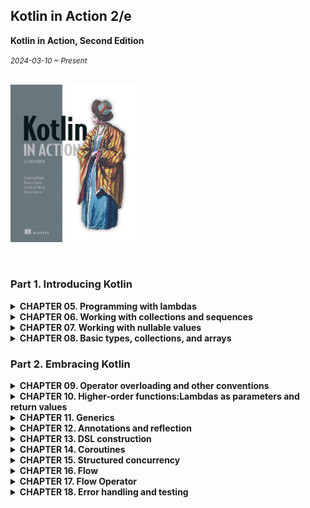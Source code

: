## Kotlin in Action 2/e

**Kotlin in Action, Second Edition**

<small><i>2024-03-10 ~ Present</i></small>

<br><img src="../img/kotlin-in-action-second-edition.jpg" alt="Kotlin in Action, Second Edition" width="40%" /><br>

<br>

### Part 1. Introducing Kotlin

<details>
<summary><b>CHAPTER 05. Programming with lambdas</b></summary>

<br>

<a href="./chapter05"> 🔗 link </a>
<br>

**TL;DR**

- **Lambda**: 다른 함수에 넘길 수 있는 작은 코드 조각
- **코틀린의 람다 문법**
  - 함수 인자로 전달할 경우, 괄호 밖으로 람다 표현 가능 → 코드 간결화
  - 인자가 하나일 경우, `it` 사용 가능 → 짧고 간단한 코드 작성 가능
- **람다와 외부 변수 캡처**
  - 외부 변수 캡처 가능
  - 자바와 달리, 바깥 함수의 변수를 읽거나 수정 가능
- **함수 참조**
  - `::메서드이름`, `::생성자이름`, `::프로퍼티이름` 사용 → 참조 생성 가능
  - 참조를 함수 인자로 전달 가능
- **컬렉션 함수 (`filter`, `map`, `all`, `any`)** 내에서 직접 원소 이터레이션 없이 컬렉션 연산 수행 가능
- SAM 인터페이스 구현 시, SAM 인터페이스 객체 생성 없이 람다를 전달해서 구현 가능
- **수신 객체 지정 람다**: 수신 객체의 메서드 직접 호출 가능
- 기존 코드와 다른 컨텍스트에서 동작 → 코드 구조화할 때 유용
- **표준 라이브러리 함수 활용**
  - **`with`** : 객체 참조 반복 없이 메서드 호출 가능
  - **`apply`** : 빌더 스타일 API로 객체 생성 및 초기화 가능
  - **`also`** : 객체에 대한 추가 작업 수행 가능

<br>
</details>

<details>
<summary><b>CHAPTER 06. Working with collections and sequences</b></summary>

<br>

<a href="./chapter06"> 🔗 link </a>
<br>

**TL;DR**

- **표준 라이브러리 함수**와 **람다**를 활용해 컬렉션을 효율적으로 처리할 수 있음
  - `filter`: Boolean 값이 결과인 함수로 컬렉션의 원소를 걸러내고 싶을 때 사용
    - `filterIndexed`: `filter`와 인덱스를 함께 필요할 때 사용
  - `map`: 입력 컬렉션의 원소를 입력한 람다 함수로 처리한 값으로 변환
    - `mapIndexed`: `map`와 인덱스를 함께 필요할 때 사용
  - `reduce`: 람다(누적기, accumulator)는 각 원소에 별로 호출되며 새로운 누적 값을 반환
    - `runningReduce`: `reduce` 연산의 모든 중간 누적 값을 포함해서 반환
  - `fold`: 람다에 컬렉션의 각 값과 이전 누적기를 적용하면서 누적기로 점차 결과를 만들어나감
    - `runningFold`: `fold` 연산의 모든 중간 누적 값을 포함해서 반환
  - `all`: 컬렉션의 모든 원소가 특정 조건을 만족하는지 판단
  - `any`: 컬렉션의 원소가 하나라도 있는지 판단 (= `!all`)
  - `none`: 컬렉션의 조건을 만족하는 원소가 전혀 없는지 판단 (= `!any`)
  - `count`: 조건을 만족하는 원소의 개수를 반환
  - `find`: 조건을 만족하는 첫 번째 원소를 반환
  - `partition`: 술어를 만족하는 그룹과 그렇지 않은 그룹으로 나눌 때 사용 (= `filter` + `filterNot`)
  - `groupBy`: 컬렉션의 원소를 어떤 특성에 따라 여러 그룹으로 나눌 때 사용
  - `associate`: **컬렉션으로부터 맵을 만들어내고 싶을 때** 사용
    - `associateWith`: **컬렉션 원소**를 **키**로 사용하고, **맵의 값**을 **생성하는 람다** 입력
    - `associateBy`: **컬렉션 원소**를 **맵의 값**으로 하고, **입력한 람다가 만들어내는 값**을 **맵의 키**로 사용
  - `replaceAll`: `MutableList` 에 적용하면 지정한 람다의 결과로 컬렉션의 모든 원소를 변경
  - `fill`: 가변 리스트의 모든 원소를 똑같은 값으로 바꾸는 특별한 경우에는 함수를 쓸 수 있음
  - `ifEmpty`: **컬렉션이 비어있을 때 기본값을 생성하는 람다를 제공**할 수 있음
    - `ifBlank`: **문자열**에서 **'공백(`" "`)'과 '비어있음(`""`)'일 때, 기본값을 지정**
  - `windowed`: 데이터를 연속적인 시간의 값들로 처리하고 싶을 경우, 슬라이딩 윈도우를 생성
  - `chunked`: 컬렉션을 주어진 크기의 서로 겹치지 않는 (서로소) 부분으로 나누고 싶을 때 사용
  - `zip`: 각 리스트의 값들이 서로의 인덱스에 따라 대응되는 경우, 두 컬렉션에서 같은 인덱스에 있는 원소들의 쌍으로 이뤄진 리스트 생성
  - `flatMap`: 컬렉션의 각 원소를 파라미터로 주어진 함수를 사용해 매핑 한 후, 변환한 결과를 하나의 리스트로 펼침
  - `flatten`: 변환할 것이 없고 단지 컬렉션의 컬렉션을 평평한 컬렉션으로 만들 경우 사용
- **시퀀스**를 활용하면 중간 결과 없이 연산을 지연 계산하여 성능을 최적화할 수 있음.
  - `asSequence()`: 컬렉션에 `asSequence()`를 호출해서 시퀀스로 변경
  - `generateSequence`: 주어진 이전의 원소로, 다음 원소를 계산

<br>
</details>

<details>
<summary><b>CHAPTER 07. Working with nullable values</b></summary>

<br>

<a href="./chapter07">🔗 link</a>
<br>

**TL;DR**

- 코틀린은 널이 될 수 있는 타입을 지원해 `NullPointerException` 오류를 컴파일 시점에 감지할 수 있음
- **안전한 호출 (`?.`)**: 널이 될 수 있는 객체의 메서드를 호출하거나 프로퍼티에 접근할 수 있음
- **엘비스 연산자 (`?:`)**: 어떤 식이 null 일 때 대신할 값을 지정할 수도 있고, 실행을 반환시키거나 예외를 던질 수도 있음
- **널 아님 단언 (`!!`)**: 컴파일러에게 주어진 값이 null 이 아니라고 약속하는 것
  - null 값에 대한 책임은 개발자에게 있음
- **`let` 함수**: 자신이 호출된 수신 객체를 람다에게 전달
  - 안전한 호출 연산자와 `let`을 함께 사용하면 널이 될 수 있는 타입의 객체를 널이 될 수 없는 타입으로 변환하는 효과가 있음
- **`as?` 연산자**: 값을 다른 타입으로 변환하는 것과 변환이 불가능한 경우를 처리하는 것을 한꺼번에 편리하게 처리할 수 있음

<br>
</details>

<details>
<summary><b>CHAPTER 08. Basic types, collections, and arrays</b></summary>

<br>

<a href="./chapter08">🔗 link</a>
<br>

**TL;DR**

- 기본적인 수를 표현하는 타입은 일반 클래스같지만 보통 자바의 원시 타입으로 컴파일됨
  - e.g. Kotlin `Int` → Java `int`
  - **코틀린의 부호 없는 수 클래스**
    - JVM 에는 상응하는 타입이 없음
    - 인라인 클래스를 통해 변환되며 원시 타입과 마찬가지 성능을 냄
- 널이 될 수 있는 원시 타입은 자바의 박싱된 원시 타입에 대응
  - e.g. Kotlin `Int` → Java `java.lang.Integer`
- `Any` 타입: 모든 다른 타입의 상위 타입. 자바 `Object` 타입에 대응.
- `Unit` 타입: 자바 `void`에 대응
- `Nothing` 타입은 함수가 정상적으로 끝나지 않는다는 것을 나타내는 타입
- 자바에서 온 타입은 코틀린에서 플랫폼 타입
- 코틀린 컬렉션은 표준 자바 클래스를 사용하지만, '읽기 전용'과 '변경 가능'한 컬렉션을 구분
- 코틀린에서 자바 클래스를 확장하거나 자바 인터페이스를 구현해야 한다면, 파라미터의 널 가능성과 변경 가능성을 주의 깊게 생각해야 함
- 코틀린에서도 배열을 사용할 수 있음. 하지만 컬렉션 권장
- 코틀린 `Array` 는 일반적 제네릭 클래스처럼 보이지만 **자바 배열**로 컴파일 됨
  - e.g. Kotlin `intArrayOf(0, 0, 0, 0, 0)` → Java `int[]`

<br>
</details>

### Part 2. Embracing Kotlin

<details>
<summary><b>CHAPTER 09. Operator overloading and other conventions</b></summary>

<br>

<a href="./chapter09">🔗 link</a>
<br>

**TL;DR**

- 코틀린은 정해진 컨벤션에 따라 함수를 정의해서 수학 연산을 오버로드할 수 있음
- 비교 연산자 (`=`, `!=`, `>`, `<` 등 ) 를 모든 객체에 사용할 수 있음
  - 비교 연산자는 `equals`와 `compareTo` 메서드 호출로 변환됨
- 자신이 정의한 클래스의 인스턴스에 대해 `[]` 와 `in` 연산을 사용할 수 있음
  - 단, 해당 클래스에 `get`, `set`, `contains` 함수 정의 필수
- 미리 정해진 컨벤션을 따라 범위를 만들거나 컬렉션과 배열의 원소를 이터레이션할 수 있음
  - `rangeTo`, `rangeUntil`
- 구조 분해 선언을 통해 한 객체의 상태를 분해해서 여러 변수에 대입할 수 있음
  - 데이터 클래스에 대해 구조 분해를 사용할 수 있음
  - 혹은, 클래스에 `componentN` 함수를 정의하면 구조 분해를 지원할 수 있음
- **위임 프로퍼티**를 통해 프로퍼티 값을 저장하거나 초기화하거나 읽거나 변경할 때 사용하는 로직을 재활용할 수 있음
- 표준 라이브러리 함수인 `lazy` 를 통해 지연 초기화 프로퍼티를 쉽게 구현할 수 있음
- `Delegates.observable` 함수를 사용하면 프로퍼티 변경을 관찰할 수 있는 옵저버를 쉽게 추가할 수 있음
- 맵을 위임 객체로 사용하는 위임 프로퍼티를 통해 다양한 속성을 제공하는 객체를 유연하게 다룰 수 있음

<br>
</details>

<details>
<summary><b>CHAPTER 10. Higher-order functions:Lambdas as parameters and return values</b></summary>

<br>

<a href="./chapter10">🔗 link</a>
<br>

**TL;DR**

<br>
</details>

<details>
<summary><b>CHAPTER 11. Generics</b></summary>

<br>

<a href="./chapter11">🔗 link</a>
<br>

**TL;DR**

- 코틀린 제네릭스는 자바와 아주 비슷해서, 제네릭 함수와 클래스를 자바와 비슷하게 선언할 수 있음
- **타입 소거** <sup>Type Erasure</sup>: 타입 인자가 실행 시점에 지워짐
  - 제네릭 타입의 타입 인자는 컴파일 시점에만 존재 (자바와 동일)
  - 제네릭 타입을 `is` 연산자로 검사할 수 없음
- 인라인 함수의 타입 파라미터를 `reified`로 표시해서 실체화
  - 실행 시점에 그 타입을 `is`로 검사하거나 `java.lang.Class` 인스턴스를 얻을 수 있음
- 변성은 **베이스 클래스가 같고 타입 파라미터가 다른 두 제네릭 타입 사이**의 상하위 타입 관계를 명시하는 방법
- 제네릭 클래스의 타입 파라미터가 **아웃 위치**에서만 사용되는 경우: 타입 파라미터를 `out` 으로 표시해서 공변성 명시 - 생성자
- 제네릭 클래스의 타입 파라미터가 **인 위치**에서만 사용되는 경우: 타입 파라미터를 `in` 으로 표시해서 반공변성 명시 - 소비자
- 공변성의 반대는 반공변성.
  - 코틀린의 읽기 전용 `List` 인터페이스: **공변적** ← `List<String>`은 `List<Any>`의 하위 타입
  - `Function1<in P, out R>` 함수 인터페이스: **첫 번째 타입 파라미터**에 대해서는 **반공변적**, **두 번째 타입 파라미터**에 대해서는 **공변적**
    - `(Animal) -> Int` 는 `(Cat) -> Number` 의 하위 타입
    - 즉, 함수 타입은 함수 파라미터 타입에 대해서는 반공변적이며 함수 반환 타입에 대해서는 공변적
- 코틀린에서의 제네릭 클래스의 **공변성 정의 지점**:
  - **선언 지점 변성**: 전체적으로 지정
  - **사용 지점 변성**: 구체적인 사용 위치에서 지정
- **스타 프로젝션**: 제네릭 클래스의 타입 인자가 어떤 타입인지 정확히 모르거나 혹은 중요하지 않을 때 사용
- **타입 별명**: 타입에 대해 더 짧은 이름이나 다른 이름을 부여
  - 타입 별명은 컴파일 시점에 원래의 타입으로 치환.

<br>
</details>

<details>
<summary><b>CHAPTER 12. Annotations and reflection</b></summary>

<br>

<a href="./chapter12">🔗 link</a>
<br>

**TL;DR**

- 코틀린에서는 넓은 범위(파일, 식 등)의 타깃에 대해 어노테이션을 붙일 수 있음
- 어노테이션 인자로 기본 타임 값, 문자열, 이넘, 클래스 참조, 다른 어노테이션 클래스의 인스턴스, 배열을 사용할 수 있음
- 어노테이션의 사용 지점 타깃을 명시 가능 (e.g. `@get:JvmName`)
  - 여러 가지 바이트코드 요소를 만들어내는 경우, 정확히 어떤 부분에 어노테이션을 적용할지 지정할 수 있음
- 어노테이션 클래스 정의: `annotation class` 
  - 모든 파라미터를 `val` 프로퍼티로 표시한 주 생성자가 있어야 하고, 본문은 없어야 함
- 메타어노테이션을 사용해 타깃, 어노테이션 유지 모드 등 여러 어노테이션 특성을 지정할 수 있음
- **리플렉션 API**: 실행 시점에 객체의 메서드와 프로퍼티를 동적으로 열거하고 접근할 수 있음. 
  - 리플렉션 API에는 클래스(`KClass`), 함수(`KFunction`) 등 여러 종류의 선언을 표현하는 인터페이스가 있음
- `::class`로 `KClass` 인스턴스 가져오기
  - 클래스는 `ClassName::class`를 사용
  - 객체는 `objName::class`를 사용
- `Function`과 `KProperty` 인터페이스는 모두 `Kcallable` 을 확장
  - `KCallable`은 제네릭 `call` 메서드 제공
  - `KCallable.callBy` 메서드: 메서드 호출 시, 디폴트 파라미터 값을 사용할 수 있음
- `KFunction0`, `KFunction1` 등의 인터페이스는 모두 파라미터 개수가 다른 함수를 표현하며 `invoke` 메서드를 사용해 함수를 호출할 수 있음
- `KProperty`, `KProperty1` 은 수신 객체의 개수가 다른 프로퍼티들을 표현하며 값을 얻기 위한 `get` 메서드를 지원
- `KMutableProperty0` 과 `KMutableProperty1`은 각각 `KProperty0` 과 `KProperty1` 을 확장하며 `set` 메서드를 통해 프로퍼티 값을 변경할 수 있음
- `KType` 의 실행 시점 표현을 얻기 위해 `typeOf<T>()` 함수 사용

<br>
</details>

<details>
<summary><b>CHAPTER 13. DSL construction</b></summary>

<br>

<a href="./chapter13">🔗 link</a>
<br>

**TL;DR**

- **코틀린 내부 DSL**: 여러 메서드 호출 구조를 쉽게 표현할 수 있게 해주는 API 설계 패턴
  - 코틀린 내부 DSL을 사용하면 코드를 추상화하고 재활용할 수 있음
- **람다 수신 객체**<sup>Lambdas with receivers</sup>: 람다 본문 내에서 메소드를 어떻게 실행할지 재정의해서 중첩 구조를 쉽게 구조화함
  - 수신 객체 지정 람다를 파라미터로 받은 경우 그 람다의 타입은 **확장 함수타입**
  - 람다를 파라미터로 받아 사용하는 함수는 **람다를 호출하면서 람다에게 수신 객체를 제공**
- 원시 타입에 대한 확장을 정의하면 상수를 가독성있게 다룰 수 있음 (e.g. 기간)
- **`invoke` 컨벤션**을 사용하면 **임의의 객체를 함수처럼 다룰 수 있음**
- [🔗 Kotest](https://github.com/kotest/kotest), [Exposed](https://github.com/JetBrains/Exposed) 는 각각 단위 테스트, 데이터베이스를 위한 단언문을 지원하는 내부 DSL 제공

<br>
</details>

<details>
<summary><b>CHAPTER 14. Coroutines</b></summary>

<br>

<a href="./chapter14">🔗 link</a>
<br>

**TL;DR**

- **동시성**: 여러 작업을 동시에 처리하는 것
  - 여러 작업의 여러 부분이 서로 번갈아 실행되는 방식
- **병렬성**: 물리적으로 동시에 실행되면서 현대 멀티코어 시스템을 효과적으로 활용하는 것
- **코루틴**: 스레드 위에서 동시 실행을 위해 동작하는 경량 추상화
- **일시 중단 함수**: 실행을 잠시 멈출 수 있는 함수. 코틀린의 핵심 동시성 기본 요소.
  - 다른 일시 중단 함수나 코루틴 안에서 일시 중단 함수를 호출할 수 있음
  - 일시 중단 함수는 코드의 형태를 유지
    - 코드는 여전히 순차적으로 보임
    - 반응형 스트림, 콜백, 퓨처 같은 다른 접근 방식에 비해 큰 장점
- **코루틴**은 일시 중단 가능한 계산의 인스턴스
- 코루틴은 **스레드를 블로킹하는 문제를 피함**
  - 스레드 블로킹이 문제가 되는 이유는 스레드 생성에 비용이 많이 들고, 시스템 자원이 제한적이기 때문
- 코루틴 빌더: 새로운 코루틴을 생성 → `runBlocking`, `launch`, `async`
- **디스패처**는 코루틴이 실행될 스레드나 스레드 풀을 결정
  - `Dispatchers.Default`: 일반적인 용도
  - `Dispatchers.Main`: UI 스레드에서 작업
  - `Dispatchers.IO`: 블로킹되는 I/O 작업을 호출할 때 사용
  - **다중스레드 디스패처**는 여러 코루틴이 병렬로 같은 데이터를 변경할 때 주의가 필요
    - 다중스레드 디스패처 예시: `Dispatchers.Default` 나 `Dispatchers.IO` 와 같은 대부분의 디스패처
- 코루틴을 생성할 때 **디스패처를 지정**하거나 **`withContext`를 사용해 디스패처를 변경**할 수 있음
- 코루틴 콘텍스트에는 코루틴과 연관된 추가 정보가 들어있음
  - e.g. 코루틴 디스패처
<br>
</details>

<details>
<summary><b>CHAPTER 15. Structured concurrency</b></summary>

<br>

<a href="./chapter15">🔗 link</a>
<br>

**TL;DR**

- **구조화된 동시성**: 코루틴의 작업을 제어할 수 있게 해주며, 코루틴이 취소되지 않고 계속 실행되는 것을 방지
- **일시 중단 함수 `coroutineScope` vs. `CoroutineScope` 생성자 함수**
  - 둘 다 새로운 코루틴 스코프를 생성할 수 있음
  - `coroutineScope`: 작업을 병렬로 분해하기 위한 함수
    - 여러 코루틴을 시작하고 결과를 계산한 후 그 결과를 반환
  - `CoroutineScope`: 클래스의 생명 주기와 코루틴을 연관시키는 스코프를 생성
    - 일반적으로 `SupervisorJob` 과 함께 사용됨
- `GlobalScope`: 특별한 코루틴 스코프
  - 구조화된 동시성을 깨뜨리기 때문에 애플리케이션 코드에서는 사용하지 말아야 함
- **코루틴 컨텍스트**
  - 개별 코루틴이 어떻게 실행되는지 관리
  - 코루틴 계층을 따라 상속됨
- 코루틴과 코루틴 스코프 간의 부모-자식 계층 구조는 코루틴 컨텍스트에 있는 `Job` 객체를 통해 설정됨
- **일시 중단 지점**: 코루틴이 일시 중단될 수 있고, 다른 코루틴이 작업을 시작할 수 있는 지점
- **취소**
  - 일시 중단 지점에서 `CancellationException` 을 던지는 방식으로 구현됨
  - 취소는 정상적인 상황이므로 코드는 이를 처리할 수 있게 설계해야 함
  - **취소 예외**처리: 절대 무시(잡아내고 처리하지 않음)되면 안됨
    - 예외를 다시 던지든지 아니면 아예 잡아내지 않는 것이 좋음
- `cancel` 이나 `withTimeoutOrNull` 같은 함수를 사용해 직접 취소를 호출할 수 있음
  - 기존의 여러 프레임워크도 코루틴을 자동으로 취소할 수 있음
- 함수에 `suspend` 변경자를 추가하는 것만으로는 취소를 지원할 수 없음
- `ensureActive`, `yield` 함수, `isActive` 속성: 코틀린 코루틴은 취소 가능한 일시 중단 함수를 작성하는 데 필요한 유틸리티 제공
- 프레임워크는 `CoroutineScope` 를 사용해 코루틴을 애플리케이션의 생명 주기와 연결하는 데 도움을 줌
  - e.g. 화면에 `ViewModel` 이 표시되는 동안이나 요청 핸들러가 실행되는 동안

<br>
</details>

<details>
<summary><b>CHAPTER 16. Flow</b></summary>

<br>

<a href="./chapter16">🔗 link</a>
<br>

**TL;DR**

## Summary

- **코틀린 플로우**: **시간이 지남에 따라 발생하는 값을 처리**할 수 있는 코루틴 기반의 추상화
- 플로우는 두 가지 유형 존재:
1. **핫 플로우**
  - 항상 활성 상태
  - 여러 구독자와 연결됨
  - 핫 플로우의 두 종류: 공유 플로우, 상태 플로우
    - **공유 플로우**: 코루틴 간에 값을 브로드캐스트 방식으로 전달하는 데 활용 가능
      - 공유 플로우의 구독자는 **구독을 시작한 시점부터 배출된 값을 받으며**, 재생된 값도 수신할 수 있음
    - **상태 플로우**: 동시성 시스템에서 상태를 관리할 때 활용 가능
      - 상태 플로우는 동등성 기반 통합을 수행. 
        - 값이 실제로 변경된 경우에만 배출이 발생하고, 같은 값이 여러 번 대입되면 배출이 발생하지 않는다는 뜻
2. **콜드 플로우**
  - 기본적으로 비활성 상태
  - 하나의 수집자와 연결됨
  - `flow` 빌더 함수로 콜드 플로우를 생성, `emit` 함수로 비동기적으로 값을 제공
  - **채널 플로우**는 콜드 플로우의 특수 유형
    - 여러 코루틴에서 `send` 함수를 통해 값 배출

- `shareIn`이나 `stateIn` 함수를 통해 콜드 플로우를 핫 플로우로 전환할 수 있음

<br>
</details>

<details>
<summary><b>CHAPTER 17. Flow Operator</b></summary>

<br>

<a href="./chapter17">🔗 link</a>
<br>

**TL;DR**

## Summary

- **중간 연산자**
  - 기존 플로우를 **다른 플로우로 변환**
  - **업스트림 플로우에 대해 작동**하며 **다운스트림 플로우를 반환**
  - **콜드 상태** → 최종 연산자가 호출될 때까지 실행되지 않음
- 플로우는 다양한 중간 연산자 제공 
  - `transform`: 변환을 수행
  - `collect`: 플로우가 실행되는 컨텍스트를 관리
  - 특정 단계에서 코드를 실행 → `onStart`, `onCompletion` 등
- 시퀀스에 사용할 수 있는 중간 연산자 상당수를 플로우에도 직접 사용할 수 있음
- 최종 연산자는 플로우의 코드를 실행
  - e.g. `collect` 연산자
  - 핫 플로우의 경우 `collect`는 플로우에 대한 구독을 처리
- **커스텀 연산자**: 플로우 빌더 안에서 플로우를 수집하고 변환된 원소를 배출하는 방식으로 자신만의 중간 연산자를 만들 수 있음

<br>
</details>

<details>
<summary><b>CHAPTER 18. Error handling and testing</b></summary>

<br>

<a href="./chapter18">🔗 link</a>
<br>

**TL;DR**

## Summary

- 한 코루틴 내부의 예외는 일반 코드처럼 처리 가능함
  - 코루틴 경계를 넘는 예외는 특별한 주의가 필요
- 처리되지 않은 예외 발생 시, 부모와 형제 코루틴이 모두 취소되는 구조적 동시성 적용
- `supervisorScope`와 `SupervisorJob`은 자식 중 하나가 실패해도 **나머지를 취소하지 않음**. 
  - 예외 전파를 막는 역할을 함
- `await`는 `async` 코루틴의 **예외를 다시 던지는 동작**을 함
- 슈퍼바이저는 장기 실행되는 애플리케이션 영역에서 자주 사용됨
  - 프레임워크에 내장된 부품으로 제공되는 경우도 있음
- **처리되지 않은 예외는 슈퍼바이저 또는 최상위 코루틴까지 전파**됨
  - 이후 `CoroutineExceptionHandler`로 전달되는 흐름을 가짐
  - 예외 핸들러가 없으면 시스템의 전역 예외 핸들러로 전달됨
- JVM은 예외를 콘솔에 기록하고, 안드로이드는 앱을 종료시키는 차이점이 있음
- `CoroutineExceptionHandler`는 예외를 잡지는 못하지만, 예외 기록 방식을 커스터마이징하는 마지막 수단임. 
  - 계층의 최상단에 있는 **루트 코루틴의 컨텍스트에 위치**함

<br>
</details>
